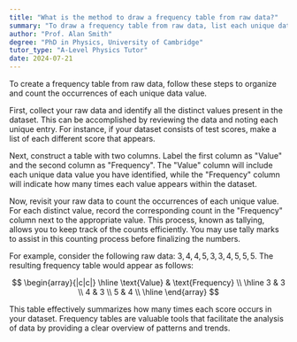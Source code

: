 ```yaml
---
title: "What is the method to draw a frequency table from raw data?"
summary: "To draw a frequency table from raw data, list each unique data value and count its occurrences."
author: "Prof. Alan Smith"
degree: "PhD in Physics, University of Cambridge"
tutor_type: "A-Level Physics Tutor"
date: 2024-07-21
---
```


To create a frequency table from raw data, follow these steps to organize and count the occurrences of each unique data value.

First, collect your raw data and identify all the distinct values present in the dataset. This can be accomplished by reviewing the data and noting each unique entry. For instance, if your dataset consists of test scores, make a list of each different score that appears.

Next, construct a table with two columns. Label the first column as "Value" and the second column as "Frequency". The "Value" column will include each unique data value you have identified, while the "Frequency" column will indicate how many times each value appears within the dataset.

Now, revisit your raw data to count the occurrences of each unique value. For each distinct value, record the corresponding count in the "Frequency" column next to the appropriate value. This process, known as tallying, allows you to keep track of the counts efficiently. You may use tally marks to assist in this counting process before finalizing the numbers.

For example, consider the following raw data: $3, 4, 4, 5, 3, 3, 4, 5, 5, 5$. The resulting frequency table would appear as follows:

$$
\begin{array}{|c|c|}
\hline
\text{Value} & \text{Frequency} \\
\hline
3 & 3 \\
4 & 3 \\
5 & 4 \\
\hline
\end{array}
$$

This table effectively summarizes how many times each score occurs in your dataset. Frequency tables are valuable tools that facilitate the analysis of data by providing a clear overview of patterns and trends.
    